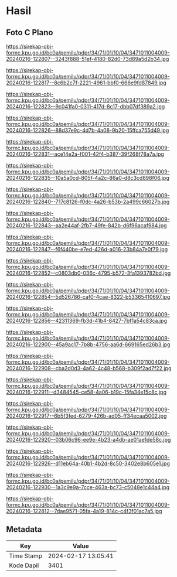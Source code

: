 # Hasil

## Foto C Plano

https://sirekap-obj-formc.kpu.go.id/bc0a/pemilu/pdpr/34/71/01/10/04/3471011004009-20240216-122807--3243f888-51ef-4180-82d0-73d89a5d2b34.jpg

https://sirekap-obj-formc.kpu.go.id/bc0a/pemilu/pdpr/34/71/01/10/04/3471011004009-20240216-122817--8c6b2c7f-2221-4961-bbf0-666e9fd87849.jpg

https://sirekap-obj-formc.kpu.go.id/bc0a/pemilu/pdpr/34/71/01/10/04/3471011004009-20240216-122823--9c041fa0-0311-417d-8c17-dbb07df389a2.jpg

https://sirekap-obj-formc.kpu.go.id/bc0a/pemilu/pdpr/34/71/01/10/04/3471011004009-20240216-122826--88d37e9c-4d7b-4a08-9b20-15ffca755d49.jpg

https://sirekap-obj-formc.kpu.go.id/bc0a/pemilu/pdpr/34/71/01/10/04/3471011004009-20240216-122831--ace14e2a-f001-42f4-b387-39f268f78a7a.jpg

https://sirekap-obj-formc.kpu.go.id/bc0a/pemilu/pdpr/34/71/01/10/04/3471011004009-20240216-122835--10a5a0cd-805f-4a2c-86a0-d8c3cd898f06.jpg

https://sirekap-obj-formc.kpu.go.id/bc0a/pemilu/pdpr/34/71/01/10/04/3471011004009-20240216-122840--717c8126-f0dc-4a26-b53b-2a499c66027b.jpg

https://sirekap-obj-formc.kpu.go.id/bc0a/pemilu/pdpr/34/71/01/10/04/3471011004009-20240216-122843--aa2e44af-2fb7-49fe-842b-d6f96acaf984.jpg

https://sirekap-obj-formc.kpu.go.id/bc0a/pemilu/pdpr/34/71/01/10/04/3471011004009-20240216-122847--f6f440be-e7ed-426d-a016-23b84a7e0f79.jpg

https://sirekap-obj-formc.kpu.go.id/bc0a/pemilu/pdpr/34/71/01/10/04/3471011004009-20240216-122852--c0803db0-036c-4795-b572-3fa1393782bd.jpg

https://sirekap-obj-formc.kpu.go.id/bc0a/pemilu/pdpr/34/71/01/10/04/3471011004009-20240216-122854--5d526786-caf0-4cae-8322-b53365410697.jpg

https://sirekap-obj-formc.kpu.go.id/bc0a/pemilu/pdpr/34/71/01/10/04/3471011004009-20240216-122856--42311369-fb3d-41b4-8427-7bf1a54c83ca.jpg

https://sirekap-obj-formc.kpu.go.id/bc0a/pemilu/pdpr/34/71/01/10/04/3471011004009-20240216-122900--45a9ac17-7b8b-4756-aa6d-669165ed26b3.jpg

https://sirekap-obj-formc.kpu.go.id/bc0a/pemilu/pdpr/34/71/01/10/04/3471011004009-20240216-122908--cba2d0d3-4a62-4c48-b568-b309f2ad7f22.jpg

https://sirekap-obj-formc.kpu.go.id/bc0a/pemilu/pdpr/34/71/01/10/04/3471011004009-20240216-122911--d3484545-ce58-4a06-b19c-15fa34e15c8c.jpg

https://sirekap-obj-formc.kpu.go.id/bc0a/pemilu/pdpr/34/71/01/10/04/3471011004009-20240216-122917--6b5f3fed-6279-426b-ad05-ff34ecaa5002.jpg

https://sirekap-obj-formc.kpu.go.id/bc0a/pemilu/pdpr/34/71/01/10/04/3471011004009-20240216-122920--03b06c96-ee9e-4b23-a4db-ae01ae1de58c.jpg

https://sirekap-obj-formc.kpu.go.id/bc0a/pemilu/pdpr/34/71/01/10/04/3471011004009-20240216-122926--d11eb64a-40b1-4b2d-8c50-3402e8b605e1.jpg

https://sirekap-obj-formc.kpu.go.id/bc0a/pemilu/pdpr/34/71/01/10/04/3471011004009-20240216-122930--1a3c9e9a-7cce-463a-bc73-c5048e1c44a4.jpg

https://sirekap-obj-formc.kpu.go.id/bc0a/pemilu/pdpr/34/71/01/10/04/3471011004009-20240216-122812--7dae9571-05fa-4a19-814c-c4f3f01ac7a5.jpg


## Metadata

| Key        | Value               |
| ---------- | ------------------- |
| Time Stamp | 2024-02-17 13:05:41 |
| Kode Dapil | 3401                |



